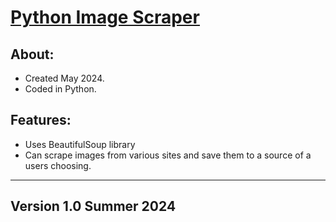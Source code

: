 <h1><u>Python Image Scraper</u></h1>
<h2>About:</h2>

- Created May 2024.
- Coded in Python.

<h2>Features:</h2>

- Uses BeautifulSoup library
- Can scrape images from various sites and save them to a source of a users choosing.

-----------------------------------------------------
<h2>Version 1.0 Summer 2024</h2>
